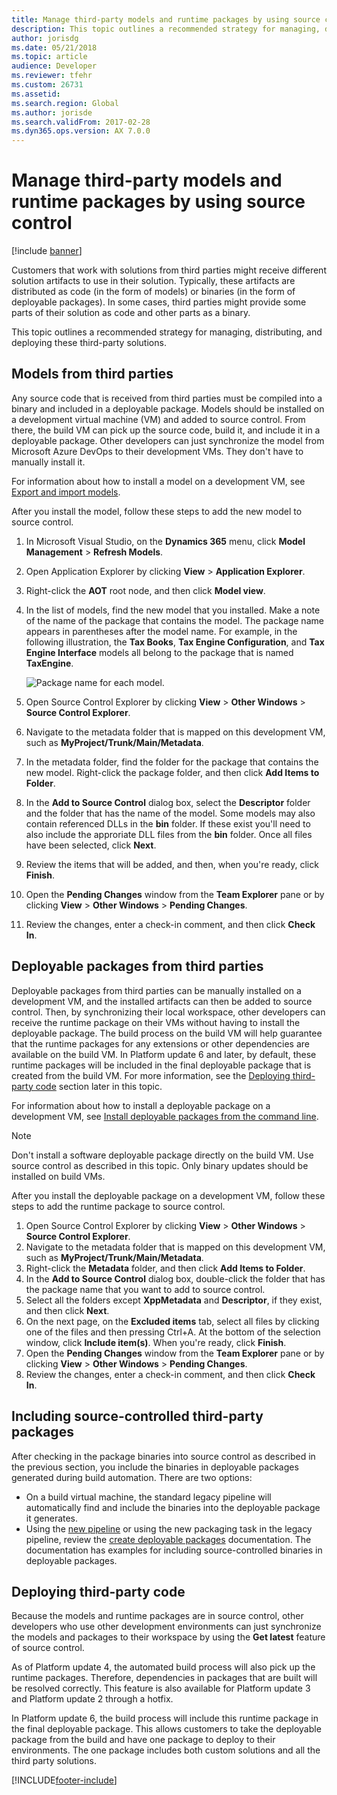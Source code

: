 ```yaml
---
title: Manage third-party models and runtime packages by using source control
description: This topic outlines a recommended strategy for managing, distributing, and deploying third-party solutions.
author: jorisdg
ms.date: 05/21/2018
ms.topic: article
audience: Developer
ms.reviewer: tfehr
ms.custom: 26731
ms.assetid:
ms.search.region: Global
ms.author: jorisde
ms.search.validFrom: 2017-02-28
ms.dyn365.ops.version: AX 7.0.0
---
```


# Manage third-party models and runtime packages by using source control

[!include [banner](../includes/banner.md)]

Customers that work with solutions from third parties might receive different solution artifacts to use in their solution. Typically, these artifacts are distributed as code (in the form of models) or binaries (in the form of deployable packages). In some cases, third parties might provide some parts of their solution as code and other parts as a binary.

This topic outlines a recommended strategy for managing, distributing, and deploying these third-party solutions.

## Models from third parties
Any source code that is received from third parties must be compiled into a binary and included in a deployable package. Models should be installed on a development virtual machine (VM) and added to source control. From there, the build VM can pick up the source code, build it, and include it in a deployable package. Other developers can just synchronize the model from Microsoft Azure DevOps to their development VMs. They don't have to manually install it.

For information about how to install a model on a development VM, see [Export and import models](models-export-import.md).

After you install the model, follow these steps to add the new model to source control.

1. In Microsoft Visual Studio, on the **Dynamics 365** menu, click **Model Management** > **Refresh Models**.
2. Open Application Explorer by clicking **View** > **Application Explorer**.
3. Right-click the **AOT** root node, and then click **Model view**.
4. In the list of models, find the new model that you installed. Make a note of the name of the package that contains the model. The package name appears in parentheses after the model name. For example, in the following illustration, the **Tax Books**, **Tax Engine Configuration**, and **Tax Engine Interface** models all belong to the package that is named **TaxEngine**.

    ![Package name for each model.](media/appexplorer_modelpackagename.png)

5. Open Source Control Explorer by clicking **View** > **Other Windows** > **Source Control Explorer**.
6. Navigate to the metadata folder that is mapped on this development VM, such as **MyProject/Trunk/Main/Metadata**.
7. In the metadata folder, find the folder for the package that contains the new model. Right-click the package folder, and then click **Add Items to Folder**.
9. In the **Add to Source Control** dialog box, select the **Descriptor** folder and the folder that has the name of the model. Some models may also contain referenced DLLs in the **bin** folder. If these exist you'll need to also include the approriate DLL files from the **bin** folder. Once all files have been selected, click **Next**.
10. Review the items that will be added, and then, when you're ready, click **Finish**.
11. Open the **Pending Changes** window from the **Team Explorer** pane or by clicking **View** > **Other Windows** > **Pending Changes**.
12. Review the changes, enter a check-in comment, and then click **Check In**.

## Deployable packages from third parties
Deployable packages from third parties can be manually installed on a development VM, and the installed artifacts can then be added to source control. Then, by synchronizing their local workspace, other developers can receive the runtime package on their VMs without having to install the deployable package. The build process on the build VM will help guarantee that the runtime packages for any extensions or other dependencies are available on the build VM. In Platform update 6 and later, by default, these runtime packages will be included in the final deployable package that is created from the build VM. For more information, see the  [Deploying third-party code](#deploying-third-party-code) section later in this topic.

For information about how to install a deployable package on a development VM, see [Install deployable packages from the command line](../deployment/install-deployable-package.md).

> [!NOTE]
> Don't install a software deployable package directly on the build VM. Use source control as described in this topic. Only binary updates should be installed on build VMs.

After you install the deployable package on a development VM, follow these steps to add the runtime package to source control.

1. Open Source Control Explorer by clicking **View** > **Other Windows** > **Source Control Explorer**.
2. Navigate to the metadata folder that is mapped on this development VM, such as **MyProject/Trunk/Main/Metadata**.
3. Right-click the **Metadata** folder, and then click **Add Items to Folder**.
4. In the **Add to Source Control** dialog box, double-click the folder that has the package name that you want to add to source control.
5. Select all the folders except **XppMetadata** and **Descriptor**, if they exist, and then click **Next**.
6. On the next page, on the **Excluded items** tab, select all files by clicking one of the files and then pressing Ctrl+A. At the bottom of the selection window, click **Include item(s)**. When you're ready, click **Finish**.
7. Open the **Pending Changes** window from the **Team Explorer** pane or by clicking **View** > **Other Windows** > **Pending Changes**.
8. Review the changes, enter a check-in comment, and then click **Check In**.

## Including source-controlled third-party packages

After checking in the package binaries into source control as described in the previous section, you include the binaries in deployable packages generated during build automation. There are two options:

+ On a build virtual machine, the standard legacy pipeline will automatically find and include the binaries into the deployable package it generates.
+ Using the [new pipeline](hosted-build-automation.md) or using the new packaging task in the legacy pipeline, review the [create deployable packages](pipeline-create-deployable-package.md) documentation. The documentation has examples for including source-controlled binaries in deployable packages.

## Deploying third-party code
Because the models and runtime packages are in source control, other developers who use other development environments can just synchronize the models and packages to their workspace by using the **Get latest** feature of source control.

As of Platform update 4, the automated build process will also pick up the runtime packages. Therefore, dependencies in packages that are built will be resolved correctly. This feature is also available for Platform update 3 and Platform update 2 through a hotfix.

In Platform update 6, the build process will include this runtime package in the final deployable package. This allows customers to take the deployable package from the build and have one package to deploy to their environments. The one package includes both custom solutions and all the third party solutions.


[!INCLUDE[footer-include](../../../includes/footer-banner.md)]
